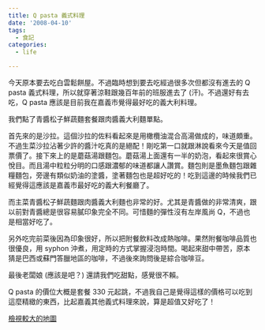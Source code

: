 ```yaml
---
title: Q pasta 義式料理
date: '2008-04-10'
tags:
  - 食記
categories:
  - life

---
```

今天原本要去吃白雲鬆餅屋。不過臨時想到要去吃經過很多次但都沒有進去的 Q pasta 義式料理，所以就穿著涼鞋跟幾百年前的班服進去了 (汗)。不過還好有去吃，Q pasta 應該是目前我在嘉義市覺得最好吃的義大利料理。  
  
我們點了青醬松子鮮蔬麵套餐跟肉醬義大利麵單點。  
  
首先來的是沙拉。這個沙拉的佐料看起來是用橄欖油混合高湯做成的，味道頗重。不過生菜沙拉沾著少許的醬汁吃真的是絕配！剛吃第一口就跟淋說看來今天是值回票價了。接下來上的是蘑菇湯跟麵包。蘑菇湯上面還有一半的奶泡，看起來很賞心悅目。而且湯中粒粒分明的口感跟濃郁的味道都讓人讚賞。麵包則是墨魚麵包跟雜糧麵包，旁邊有類似奶油的塗醬，塗著麵包也是超好吃的！吃到這邊的時候我們已經覺得這應該是嘉義市最好吃的義大利餐廳了。  
  
而主菜青醬松子鮮蔬麵跟肉醬義大利麵也非常的好。尤其是青醬做的非常清爽，跟以前對青醬總是很容易膩印象完全不同。可惜麵的彈性沒有左岸風尚 Q，不過也是相當好吃了。  
  
另外吃完前菜後因為印象很好，所以把附餐飲料改成熱咖啡。果然附餐咖啡品質也很優良，用 syphon 沖煮，用定時的方式掌握浸泡時間。喝起來甜中帶苦，原本猜是巴西或蘇門答臘地區的咖啡，不過後來詢問後是綜合咖啡豆。  
  
最後老闆娘 (應該是吧？) 還請我們吃甜點，感覺很不賴。  
  
Q pasta 的價位大概是套餐 330 元起跳，不過我自己是覺得這樣的價格可以吃到這麼精緻的東西，比起嘉義其他義式料理來說，算是超值又好吃了！  
  
  
  
[檢視較大的地圖](http://maps.google.com.tw/maps/ms?ie=UTF8&hl=zh-TW&msa=0&ll=23.474515,120.447739&spn=0.003986,0.007296&msid=102940795217138094975.00044a8470da38ea2fbdb&iwloc=00044a8475eb07f43a114&source=embed)
